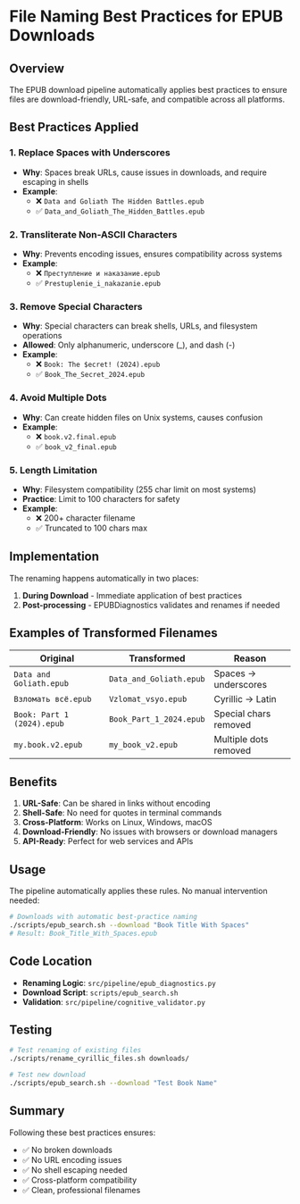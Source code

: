 # File Naming Best Practices for EPUB Downloads

## Overview
The EPUB download pipeline automatically applies best practices to ensure files are download-friendly, URL-safe, and compatible across all platforms.

## Best Practices Applied

### 1. **Replace Spaces with Underscores**
- **Why**: Spaces break URLs, cause issues in downloads, and require escaping in shells
- **Example**: 
  - ❌ `Data and Goliath The Hidden Battles.epub`
  - ✅ `Data_and_Goliath_The_Hidden_Battles.epub`

### 2. **Transliterate Non-ASCII Characters**
- **Why**: Prevents encoding issues, ensures compatibility across systems
- **Example**:
  - ❌ `Преступление и наказание.epub`
  - ✅ `Prestuplenie_i_nakazanie.epub`

### 3. **Remove Special Characters**
- **Why**: Special characters can break shells, URLs, and filesystem operations
- **Allowed**: Only alphanumeric, underscore (_), and dash (-)
- **Example**:
  - ❌ `Book: The $ecret! (2024).epub`
  - ✅ `Book_The_Secret_2024.epub`

### 4. **Avoid Multiple Dots**
- **Why**: Can create hidden files on Unix systems, causes confusion
- **Example**:
  - ❌ `book.v2.final.epub`
  - ✅ `book_v2_final.epub`

### 5. **Length Limitation**
- **Why**: Filesystem compatibility (255 char limit on most systems)
- **Practice**: Limit to 100 characters for safety
- **Example**:
  - ❌ 200+ character filename
  - ✅ Truncated to 100 chars max

## Implementation

The renaming happens automatically in two places:

1. **During Download** - Immediate application of best practices
2. **Post-processing** - EPUBDiagnostics validates and renames if needed

## Examples of Transformed Filenames

| Original | Transformed | Reason |
|----------|------------|--------|
| `Data and Goliath.epub` | `Data_and_Goliath.epub` | Spaces → underscores |
| `Взломать всё.epub` | `Vzlomat_vsyo.epub` | Cyrillic → Latin |
| `Book: Part 1 (2024).epub` | `Book_Part_1_2024.epub` | Special chars removed |
| `my.book.v2.epub` | `my_book_v2.epub` | Multiple dots removed |

## Benefits

1. **URL-Safe**: Can be shared in links without encoding
2. **Shell-Safe**: No need for quotes in terminal commands
3. **Cross-Platform**: Works on Linux, Windows, macOS
4. **Download-Friendly**: No issues with browsers or download managers
5. **API-Ready**: Perfect for web services and APIs

## Usage

The pipeline automatically applies these rules. No manual intervention needed:

```bash
# Downloads with automatic best-practice naming
./scripts/epub_search.sh --download "Book Title With Spaces"
# Result: Book_Title_With_Spaces.epub
```

## Code Location

- **Renaming Logic**: `src/pipeline/epub_diagnostics.py`
- **Download Script**: `scripts/epub_search.sh`
- **Validation**: `src/pipeline/cognitive_validator.py`

## Testing

```bash
# Test renaming of existing files
./scripts/rename_cyrillic_files.sh downloads/

# Test new download
./scripts/epub_search.sh --download "Test Book Name"
```

## Summary

Following these best practices ensures:
- ✅ No broken downloads
- ✅ No URL encoding issues  
- ✅ No shell escaping needed
- ✅ Cross-platform compatibility
- ✅ Clean, professional filenames